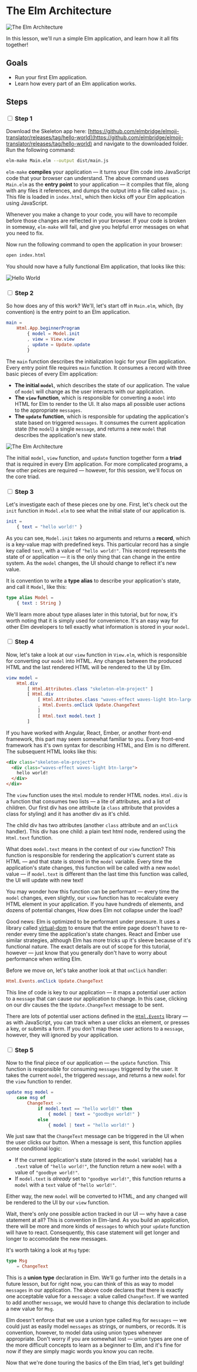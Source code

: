 # The Elm Architecture

![The Elm Architecture](images/elm-architecture-1.jpeg)

In this lesson, we'll run a simple Elm application, and learn how it all fits together!

## Goals

  - Run your first Elm application.
  - Learn how every part of an Elm application works.

## Steps

### <input type="checkbox"> Step 1

Download the Skeleton app here: [https://github.com/elmbridge/elmoji-translator/releases/tag/hello-world](https://github.com/elmbridge/elmoji-translator/releases/tag/hello-world) and navigate to the downloaded folder. Run the following command:

```sh
elm-make Main.elm --output dist/main.js
```

`elm-make` **compiles** your application — it turns your Elm code into JavaScript code that your browser can understand. The above command uses `Main.elm` as the **entry point** to your application — it compiles that file, along with any files it references, and dumps the output into a file called `main.js`. This file is loaded in `index.html`, which then kicks off your Elm application using JavaScript.

Whenever you make a change to your code, you will have to recompile before those changes are reflected in your browser. If your code is broken in someway, `elm-make` will fail, and give you helpful error messages on what you need to fix.

Now run the following command to open the application in your browser:

```sh
open index.html
```

You should now have a fully functional Elm application, that looks like this:

![Hello World](images/hello-world.gif)

### <input type="checkbox"> Step 2

So how does any of this work? We'll, let's start off in `Main.elm`, which, (by convention) is the entry point to an Elm application.


```elm
main =
    Html.App.beginnerProgram
        { model = Model.init
        , view = View.view
        , update = Update.update
        }
```

The `main` function describes the initialization logic for your Elm application. Every entry point file requires `main` function. It consumes a record with three basic pieces of every Elm application:

- **The initial `model`**, which describes the state of our application. The value of `model` will change as the user interacts with our application.
- **The `view` function**, which is responsible for converting a `model` into HTML for Elm to render to the UI. It also maps all possible user actions to the appropriate `messages`.
- **The `update` function**, which is responsible for updating the application's state based on triggered `messages`. It consumes the current application state (the `model`) a single `message`, and returns a new `model` that describes the application's new state.

![The Elm Architecture](images/elm-architecture-4.jpeg)

The initial `model`, `view` function, and `update` function together form a **triad** that is required in every Elm application. For more complicated programs, a few other peices are required — however, for this session, we'll focus on the core triad.

### <input type="checkbox"> Step 3

Let's investigate each of these pieces one by one. First, let's check out the `init` function in `Model.elm` to see what the initial state of our application is.

```elm
init =
    { text = "hello world!" }
```

As you can see, `Model.init` takes no arguments and returns a **record**, which is a key-value map with predefined keys. This particular record has a single key called `text`, with a value of `"hello world!"`. This record represents the state of or application — it is the only thing that can change in the entire system. As the `model` changes, the UI should change to reflect it's new value.

It is convention to write a **type alias** to describe your application's state, and call it `Model`, like this:

```elm
type alias Model =
    { text : String }
```

We'll learn more about type aliases later in this tutorial, but for now, it's worth noting that it is simply used for convenience. It's an easy way for other Elm developers to tell exactly what information is stored in your `model`.

### <input type="checkbox"> Step 4

Now, let's take a look at our `view` function in `View.elm`, which is responsible for converting our `model` into HTML. Any changes between the produced HTML and the last rendered HTML will be rendered to the UI by Elm.

```elm
view model =
    Html.div
        [ Html.Attributes.class "skeleton-elm-project" ]
        [ Html.div
            [ Html.Attributes.class "waves-effect waves-light btn-large"
            , Html.Events.onClick Update.ChangeText
            ]
            [ Html.text model.text ]
        ]
```

If you have worked with Angular, React, Ember, or another front-end framework, this part may seem somewhat familiar to you. Every front-end framework has it's own syntax for describing HTML, and Elm is no different. The subsequent HTML looks like this:


```html
<div class="skeleton-elm-project">
  <div class="waves-effect waves-light btn-large">
    hello world!
  </div>
</div>
```

The `view` function uses the `Html` module to render HTML nodes. `Html.div` is a function that consumes two lists — a lite of attributes, and a list of children. Our first div has one attribute (a `class` attribute that provides a class for styling) and it has another div as it's child.

The child div has two attributes (another `class` attribute and an `onClick` handler). This div has one child: a plain text html node, rendered using the `Html.text` function.

What does `model.text` means in the context of our `view` function? This function is responsible for rendering the application's current state as HTML — and that state is stored in the `model` variable. Every time the application's state changes, this function will be called with a new `model` value — if `model.text` is different than the last time this function was called, the UI will update with new text!

You may wonder how this function can be performant — every time the `model` changes, even slightly, our `view` function has to recalculate every HTML element in your application. If you have hundreds of elements, and dozens of potential changes, How does Elm not collapse under the load?

Good news: Elm is optimized to be performant under pressure. It uses a library called [virtual-dom](https://github.com/elm-lang/virtual-dom) to ensure that the entire page doesn't have to re-render every time the application's state changes. React and Ember use similar strategies, although Elm has more tricks up it's sleeve because of it's functional nature. The exact details are out of scope for this tutorial, however — just know that you generally don't have to worry about performance when writing Elm.

Before we move on, let's take another look at that `onClick` handler:

```elm
Html.Events.onClick Update.ChangeText
```

This line of code is key to our application — it maps a potential user action to a `message` that can cause our application to change. In this case, clicking on our div causes the the `Update.ChangeText` message to be sent.

There are lots of potential user actions defined in the [`Html.Events`](http://package.elm-lang.org/packages/elm-lang/html/latest/Html-Events) library — as with JavaScript, you can track when a user clicks an element, or presses a key, or submits a form. If you don't map these user actions to a `message`, however, they will ignored by your application.


### <input type="checkbox"> Step 5

Now to the final piece of our application — the `update` function. This function is responsible for consuming `messages` triggered by the user. It takes the current `model`, the triggered `message`, and returns a new `model` for the `view` function to render.

```elm
update msg model =
    case msg of
        ChangeText ->
            if model.text == "hello world!" then
                { model | text = "goodbye world!" }
            else
                { model | text = "hello world!" }
```

We just saw that the `ChangeText` message can be triggered in the UI when the user clicks our button. When a message is sent, this function applies some conditional logic:

- If the current application's state (stored in the `model` variable) has a `.text` value of `"hello world!"`, the function return a new `model` with a value of `"goodbye world!"`.
- If `model.text` is *already* set to `"goodbye world!"`, this function returns a `model` with a `text` value  of `"hello world!"`.

Either way, the new `model` will be converted to HTML, and any changed will be rendered to the UI by our `view` function.

Wait, there's only one possible action tracked in our UI — why have a case statement at all?  This is convention in Elm-land. As you build an application, there will be more and more kinds of `messages` to which your `update` function will have to react. Consequently, this case statement will get longer and longer to accomodate the new messages.

It's worth taking a look at `Msg` type:

```elm
type Msg
    = ChangeText
```

This is a **union type** declaration in Elm. We'll go further into the details in a future lesson, but for right now, you can think of this as way to model `messages` in our application. The above code declares that there is exactly one acceptable value for a `message`: a value called `ChangeText`. If we wanted to add another `message`, we would have to change this declaration to include a new value for `Msg`.

Elm doesn't enforce that we use a union type called `Msg` for `messages` — we could just as easily model `messages` as strings, or numbers, or records. It is convention, however, to model data using union types whenever appropriate. Don't worry if you are somewhat lost — union types are one of the more difficult concepts to learn as a beginner to Elm, and it's fine for now if they are simply magic words you know you can recite.

Now that we're done touring the basics of the Elm triad, let's get building!
